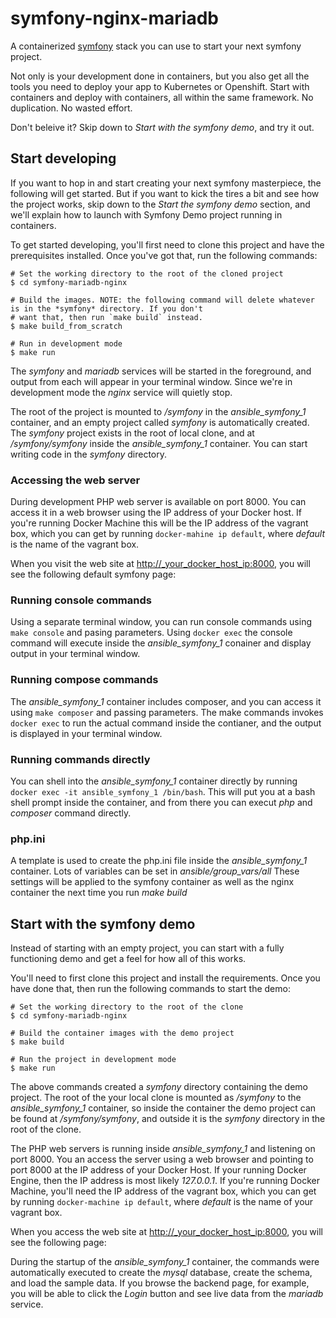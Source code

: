 # symfony-nginx-mariadb

A containerized [symfony]() stack you can use to start your next symfony project.

Not only is your development done in containers, but you also get all the tools you need to deploy your app to Kubernetes or Openshift. Start with containers and deploy with containers, all within the same framework. No duplication. No wasted effort.

Don't beleive it? Skip down to *Start with the symfony demo*, and try it out.

## Start developing

If you want to hop in and start creating your next symfony masterpiece, the following will get started. But if you want to kick the tires a bit and see how the project works, skip down to the *Start the symfony demo* section, and we'll explain how to launch with Symfony Demo project running in containers.

To get started developing, you'll first need to clone this project and have the prerequisites installed. Once you've got that, run the following commands: 

```
# Set the working directory to the root of the cloned project
$ cd symfony-mariadb-nginx

# Build the images. NOTE: the following command will delete whatever is in the *symfony* directory. If you don't
# want that, then run `make build` instead.
$ make build_from_scratch

# Run in development mode
$ make run
```
The *symfony* and *mariadb* services will be started in the foreground, and output from each will appear in your terminal window. Since we're in development mode the *nginx* service will quietly stop.

The root of the project is mounted to */symfony* in the *ansible_symfony_1* container, and an empty project called *symfony* is automatically created. The *symfony* project exists in the root of local clone, and at */symfony/symfony* inside the *ansible_symfony_1* container. You can start writing code in the *symfony* directory.

### Accessing the web server

During development PHP web server is available on port 8000. You can access it in a web browser using the IP address of your Docker host. If you're running Docker Machine this will be the IP address of the vagrant box, which you can get by running `docker-mahine ip default`, where *default* is the name of the vagrant box.

When you visit the web site at [http://_your_docker_host_ip:8000](http://127.0.0.1:8000), you will see the following default symfony page:

### Running console commands

Using a separate terminal window, you can run console commands using `make console` and pasing parameters. Using `docker exec` the console command will execute inside the *ansible_symfony_1* conainer and display output in your terminal window.

### Running compose commands

The *ansible_symfony_1* container includes composer, and you can access it using `make composer` and passing parameters. The make commands invokes `docker exec` to run the actual command inside the contianer, and the output is displayed in your terminal window. 

### Running commands directly

You can shell into the *ansible_symfony_1* container directly by running `docker exec -it ansible_symfony_1 /bin/bash`. This will put you at a bash shell prompt inside the container, and from there you can execut *php* and *composer* command directly.

### php.ini

A template is used to create the php.ini file inside the *ansible_symfony_1* container. Lots of variables can be set in *ansible/group_vars/all* These settings will be applied to the symfony container as well as the nginx container the next time you run *make build*

## Start with the symfony demo

Instead of starting with an empty project, you can start with a fully functioning demo and get a feel for how all of this works.

You'll need to first clone this project and install the requirements. Once you have done that, then run the following commands to start the demo:

```
# Set the working directory to the root of the clone
$ cd symfony-mariadb-nginx

# Build the container images with the demo project
$ make build

# Run the project in development mode
$ make run
```

The above commands created a *symfony* directory containing the demo project. The root of the your local clone is mounted as */symfony* to the *ansible_symfony_1* container, so inside the container the demo project can be found at */symfony/symfony*, and outside it is the *symfony* directory in the root of the clone.

The PHP web servers is running inside *ansible_symfony_1* and listening on port 8000. You an access the server using a web browser and pointing to port 8000 at the IP address of your Docker Host. If your running Docker Engine, then the IP address is most likely *127.0.0.1*. If you're running Docker Machine, you'll need the IP address of the vagrant box, which you can get by running `docker-machine ip default`, where *default* is the name of your vagrant box.

When you access the web site at [http://_your_docker_host_ip:8000](http://127.0.0.1:8000), you will see the following page:


During the startup of the *ansible_symfony_1* container, the commands were automatically executed to create the *mysql* database, create the schema, and load the sample data. If you browse the backend page, for example, you will be able to click the *Login* button and see live data from the *mariadb* service. 








